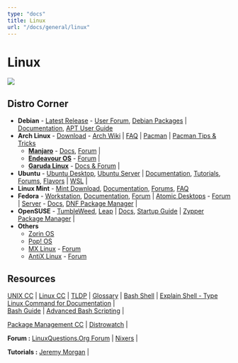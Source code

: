 ```yaml
---
type: "docs"
title: Linux
url: "/docs/general/linux"
---
```


# Linux

![](https://www.stationx.net/wp-content/uploads/2022/11/unix-file-permissions-diagram.png)

## Distro Corner

- **Debian** - [Latest Release](https://www.debian.org/distrib/) -
  [User Forum](https://forums.debian.net),
  [Debian Packages](https://www.debian.org/distrib/packages) |
  [Documentation](https://www.debian.org/doc/),
  [APT User Guide](https://www.debian.org/doc/manuals/apt-guide/index.en.html)
- **Arch Linux** - [Download](https://archlinux.org/download/) - [Arch Wiki](https://wiki.archlinux.org/title/Main_page) | [FAQ](https://wiki.archlinux.org/title/Frequently_asked_questions) | [Pacman](https://wiki.archlinux.org/title/Pacman) | [Pacman Tips & Tricks](https://wiki.archlinux.org/title/Pacman/Tips_and_tricks)
  - **[Manjaro](https://manjaro.org/products/download/x86)** - [Docs](https://wiki.manjaro.org/index.php/Main_Page), [Forum](https://forum.manjaro.org) |
  - **[Endeavour OS](https://endeavouros.com/#Download)** - [Forum](https://forum.endeavouros.com) |
  - **[Garuda Linux](https://garudalinux.org/downloads)** - [Docs & Forum](https://forum.garudalinux.org) |
- **Ubuntu** - [Ubuntu Desktop](https://ubuntu.com/desktop),
  [Ubuntu Server](https://ubuntu.com/server) |
  [Documentation](https://help.ubuntu.com),
  [Tutorials](https://ubuntu.com/tutorials),
  [Forums](https://ubuntuforums.org),
  [Flavors](https://ubuntu.com/desktop/flavours) |
  [WSL](https://ubuntu.com/desktop/wsl) |
- **Linux Mint** - [Mint Download](https://linuxmint.com/download_all.php),
  [Documentation](https://linuxmint.com/documentation.php),
  [Forums](https://forums.linuxmint.com),
  [FAQ](https://linuxmint.com/faq.php)
- **Fedora** -
  [Workstation](https://fedoraproject.org/workstation/),
  [Documentation](https://docs.fedoraproject.org/en-US/workstation-docs/),
  [Forum](https://discussion.fedoraproject.org/tag/workstation) |
  [Atomic Desktops](https://fedoraproject.org/atomic-desktops/) -
  [Forum](https://discussion.fedoraproject.org/tag/silverblue) |
  [Server](https://fedoraproject.org/server/) -
  [Docs](https://docs.fedoraproject.org/en-US/fedora-server/),
  [DNF Package Manager](https://dnf.readthedocs.io/en/latest/) |
- **OpenSUSE** -
  [TumbleWeed](https://get.opensuse.org/tumbleweed/),
  [Leap](https://get.opensuse.org/leap/) |
  [Docs](https://doc.opensuse.org),
  [Startup Guide](https://doc.opensuse.org/documentation/leap/startup/html/book-startup/index.html) |
  [Zypper Package Manager](https://documentation.suse.com/smart/systems-management/html/concept-zypper/index.html) |
- **Others**
  - [Zorin OS](https://zorin.com/os/download/)
  - [Pop! OS](https://pop.system76.com)
  - [MX Linux](https://mxlinux.org/download-links/) - [Forum](https://forum.mxlinux.org)
  - [AntiX Linux](http://antixlinux.com/download/) - [Forum](https://www.antixforum.com)

## Resources

[UNIX CC](https://www.stationx.net/unix-commands-cheat-sheet/) |
[Linux CC](https://files.fosswire.com/2007/08/fwunixref.pdf) | [TLDP](https://tldp.org) |
[Glossary](https://distrowatch.com/dwres.php?resource=glossary) |
[Bash Shell](https://doc.opensuse.org/documentation/leap/startup/html/book-startup/part-bash.html) |
[Explain Shell - Type Linux Command for Documentation](https://explainshell.com) |  
[Bash Guide](https://tldp.org/LDP/Bash-Beginners-Guide/html/) |
[Advanced Bash Scripting](https://tldp.org/LDP/abs/html/) |

[Package Management CC](https://distrowatch.com/dwres.php?resource=package-management) |
[Distrowatch](https://distrowatch.com) |

**Forum :**
[LinuxQuestions.Org Forum](https://www.linuxquestions.org/questions/) |
[Nixers](https://nixers.net) |

**Tutorials :**
[Jeremy Morgan](https://www.jeremymorgan.com/tutorials) |
